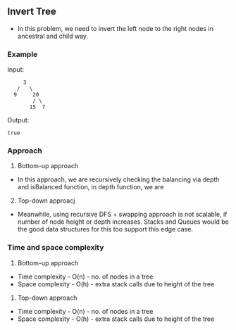 ## Invert Tree

- In this problem, we need to invert the left node to the right nodes in ancestral and child way.

### Example

Input:

```
     3
   /   \
  9     20
        / \
       15  7
```

Output:

```
true
```

### Approach

1. Bottom-up approach

- In this approach, we are recursively checking the balancing via depth and isBalanced function, in depth function, we are

2. Top-down approacj

- Meanwhile, using recursive DFS + swapping approach is not scalable, if number of node height or depth increases. Stacks and Queues would be the good data structures for this too support this edge case.

### Time and space complexity

1.  Bottom-up approach

- Time complexity - O(n) - no. of nodes in a tree
- Space complexity - O(h) - extra stack calls due to height of the tree

1.  Top-down approach

- Time complexity - O(n) - no. of nodes in a tree
- Space complexity - O(h) - extra stack calls due to height of the tree
